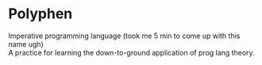# Polyphen
Imperative programming language (took me 5 min to come up with this name ugh)  
A practice for learning the down-to-ground application of prog lang theory.
